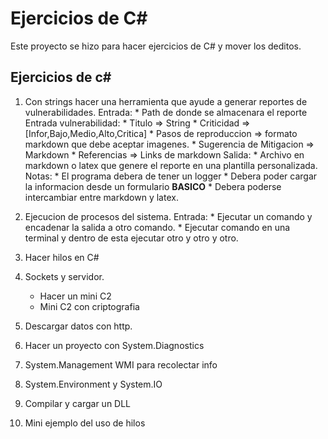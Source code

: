 # Ejercicios de C#

Este proyecto se hizo para hacer ejercicios de C# y mover los deditos.



## Ejercicios de c# 

1. Con strings hacer una herramienta que ayude a generar reportes de vulnerabilidades.
	Entrada:
		* Path de donde se almacenara el reporte
	Entrada vulnerabilidad:
		* Titulo => String
		* Criticidad => [Infor,Bajo,Medio,Alto,Critica]
		* Pasos de reproduccion => formato markdown que debe aceptar imagenes.
		* Sugerencia de Mitigacion => Markdown
 		* Referencias => Links de markdown
 	Salida:
 		* Archivo en markdown o latex que genere el reporte en una plantilla personalizada.
 	Notas:
 		* El programa debera de tener un logger 
 		* Debera poder cargar la informacion desde un formulario **BASICO** 
 		* Debera poderse intercambiar entre markdown y latex. 

2. 	Ejecucion de procesos del sistema.
	Entrada:
		* Ejecutar un comando y encadenar la salida a otro comando.
		* Ejecutar comando en una terminal y dentro de esta ejecutar otro y otro y otro.

2.  Hacer hilos en C#

3. Sockets y servidor.
	* Hacer un mini C2
	* Mini C2 con criptografia

4. Descargar datos con http.

5. Hacer un proyecto con System.Diagnostics

6. System.Management  WMI para recolectar info

7. System.Environment y System.IO

8. Compilar y cargar un DLL

9. Mini ejemplo del uso de hilos














